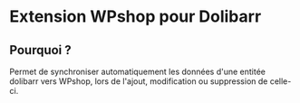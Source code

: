 # Extension WPshop pour Dolibarr

## Pourquoi ?

Permet de synchroniser automatiquement les données d'une entitée dolibarr vers WPshop, lors de l'ajout, modification ou suppression de celle-ci.
